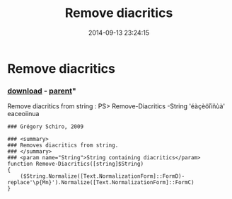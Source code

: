 ﻿---
pid:            5423
parent:         1054
children:       
poster:         PetSerAl
title:          Remove diacritics
date:           2014-09-13 23:24:15
format:         posh
---

# Remove diacritics

### [download](5423.ps1) - [parent](1054.md)"

Remove diacritics from string :
PS> Remove-Diacritics -String 'éàçèöîïñùà'
eaceoiinua

```posh
### Grégory Schiro, 2009

### <summary>
### Removes diacritics from string.
### </summary>
### <param name="String">String containing diacritics</param>
function Remove-Diacritics([string]$String)
{
    ($String.Normalize([Text.NormalizationForm]::FormD)-replace'\p{Mn}').Normalize([Text.NormalizationForm]::FormC)
}
```

